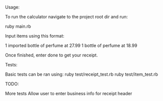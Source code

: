 Usage:

To run the calculator navigate to the project root dir and run:

ruby main.rb

Input items using this format:

1 imported bottle of perfume at 27.99
1 bottle of perfume at 18.99

Once finished, enter done to get your receipt.

Tests:

Basic tests can be ran using:
ruby test/receipt_test.rb
ruby test/item_test.rb



TODO:

More tests
Allow user to enter business info for receipt header
